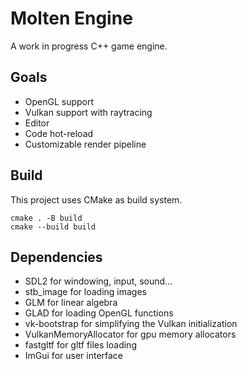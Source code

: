 # Molten Engine
A work in progress C++ game engine.

## Goals
- OpenGL support
- Vulkan support with raytracing
- Editor
- Code hot-reload
- Customizable render pipeline

## Build
This project uses CMake as build system.
```
cmake . -B build
cmake --build build 
```

## Dependencies
- SDL2 for windowing, input, sound...
- stb_image for loading images
- GLM for linear algebra
- GLAD for loading OpenGL functions
- vk-bootstrap for simplifying the Vulkan initialization
- VulkanMemoryAllocator for gpu memory allocators
- fastgltf for gltf files loading
- ImGui for user interface
